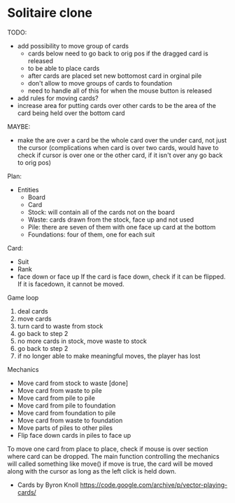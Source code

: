 # Solitaire clone

TODO:
- add possibility to move group of cards
    - cards below need to go back to orig pos if the dragged card is released
    - to be able to place cards
    - after cards are placed set new bottomost card in orginal pile
    - don't allow to move groups of cards to foundation
    - need to handle all of this for when the mouse button is released
- add rules for moving cards?
- increase area for putting cards over other cards to be the area of the card being held over the bottom card

MAYBE:
- make the are over a card be the whole card over the under card, not just the cursor (complications when card is over two cards, would have to check if cursor is over one or the other card, if it isn't over any go back to orig pos)

Plan:
- Entities
    - Board
    - Card
    - Stock: will contain all of the cards not on the board
    - Waste: cards drawn from the stock, face up and not used
    - Pile: there are seven of them with one face up card at the bottom
    - Foundations: four of them, one for each suit

Card:
- Suit
- Rank
- face down or face up
If the card is face down, check if it can be flipped.
If it is facedown, it cannot be moved.

Game loop
1. deal cards
2. move cards
3. turn card to waste from stock
4. go back to step 2
5. no more cards in stock, move waste to stock
6. go back to step 2
7. if no longer able to make meaningful moves, the player has lost

Mechanics
- Move card from stock to waste [done]
- Move card from waste to pile
- Move card from pile to pile
- Move card from pile to foundation
- Move card from foundation to pile
- Move card from waste to foundation
- Move parts of piles to other piles
- Flip face down cards in piles to face up

To move one card from place to place, check if mouse is over section where card can be dropped.
The main function controlling the mechanics will called something like move() if move is true,
the card will be moved along with the cursor as long as the left click is held down.

- Cards by Byron Knoll https://code.google.com/archive/p/vector-playing-cards/ 

